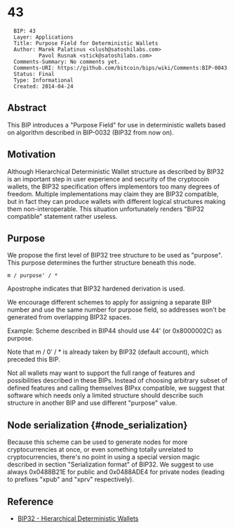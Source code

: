 # 43

      BIP: 43
      Layer: Applications
      Title: Purpose Field for Deterministic Wallets
      Author: Marek Palatinus <slush@satoshilabs.com>
              Pavol Rusnak <stick@satoshilabs.com>
      Comments-Summary: No comments yet.
      Comments-URI: https://github.com/bitcoin/bips/wiki/Comments:BIP-0043
      Status: Final
      Type: Informational
      Created: 2014-04-24

## Abstract

This BIP introduces a \"Purpose Field\" for use in deterministic wallets
based on algorithm described in BIP-0032 (BIP32 from now on).

## Motivation

Although Hierarchical Deterministic Wallet structure as described by
BIP32 is an important step in user experience and security of the
cryptocoin wallets, the BIP32 specification offers implementors too many
degrees of freedom. Multiple implementations may claim they are BIP32
compatible, but in fact they can produce wallets with different logical
structures making them non-interoperable. This situation unfortunately
renders \"BIP32 compatible\" statement rather useless.

## Purpose

We propose the first level of BIP32 tree structure to be used as
\"purpose\". This purpose determines the further structure beneath this
node.

    m / purpose' / *

Apostrophe indicates that BIP32 hardened derivation is used.

We encourage different schemes to apply for assigning a separate BIP
number and use the same number for purpose field, so addresses won\'t be
generated from overlapping BIP32 spaces.

Example: Scheme described in BIP44 should use 44\' (or 0x8000002C) as
purpose.

Note that m / 0\' / \* is already taken by BIP32 (default account),
which preceded this BIP.

Not all wallets may want to support the full range of features and
possibilities described in these BIPs. Instead of choosing arbitrary
subset of defined features and calling themselves BIPxx compatible, we
suggest that software which needs only a limited structure should
describe such structure in another BIP and use different \"purpose\"
value.

## Node serialization {#node_serialization}

Because this scheme can be used to generate nodes for more
cryptocurrencies at once, or even something totally unrelated to
cryptocurrencies, there\'s no point in using a special version magic
described in section \"Serialization format\" of BIP32. We suggest to
use always 0x0488B21E for public and 0x0488ADE4 for private nodes
(leading to prefixes \"xpub\" and \"xprv\" respectively).

## Reference

-   [BIP32 - Hierarchical Deterministic
    Wallets](bip-0032.mediawiki "wikilink")

